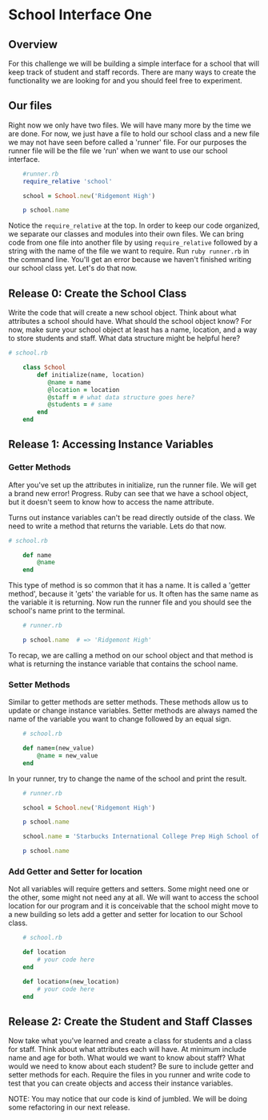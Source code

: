 # School Interface One

## Overview

For this challenge we will be building a simple interface for a school that will keep track of student and staff records. There are many ways to create the functionality we are looking for and you should feel free to experiment. 

## Our files 

Right now we only have two files. We will have many more by the time we are done. For now, we just have a file to hold our school class and a new file we may not have seen before called a 'runner' file. For our purposes the runner file will be the file we 'run' when we want to use our school interface. 

```Ruby 
    #runner.rb
    require_relative 'school'

    school = School.new('Ridgemont High') 

    p school.name
```
Notice the `require_relative` at the top. In order to keep our code organized, we separate our classes and modules into their own files. We can bring code from one file into another file by using `require_relative` followed by a string with the name of the file we want to require. Run `ruby runner.rb` in the command line. You'll get an error because we haven't finished writing our school class yet. Let's do that now. 

## Release 0: Create the School Class

Write the code that will create a new school object.
Think about what attributes a school should have. What should the school object know? For now, make sure your school object at least has a name, location, and a way to store students and staff. What data structure might be helpful here? 

```Ruby
# school.rb

    class School
        def initialize(name, location)
           @name = name
           @location = location 
           @staff = # what data structure goes here?
           @students = # same
        end 
    end 
```
## Release 1: Accessing Instance Variables 

### Getter Methods
After you've set up the attributes in initialize, run the runner file. We will get a brand new error! Progress. Ruby can see that we have a school object, but it doesn't seem to know how to access the name attribute.  

Turns out instance variables can't be read directly outside of the class. We need to write a method that returns the variable. Lets do that now. 

```Ruby
# school.rb

    def name
        @name
    end
```
This type of method is so common that it has a name. It is called a 'getter method', because it 'gets' the variable for us. It often has the same name as the variable it is returning. Now run the runner file and you should see the school's name print to the terminal. 

```Ruby
    # runner.rb 

    p school.name  # => 'Ridgemont High'
```
To recap, we are calling a method on our school object and that method is what is returning the instance variable that contains the school name. 

### Setter Methods
Similar to getter methods are setter methods. These methods allow us to update or change instance variables. Setter methods are always named the name of the variable you want to change followed by an equal sign. 

```Ruby 
    # school.rb

    def name=(new_value)
        @name = new_value
    end 
```

In your runner, try to change the name of the school and print the result. 

```Ruby 
    # runner.rb

    school = School.new('Ridgemont High') 

    p school.name

    school.name = 'Starbucks International College Prep High School of Science and Technology Sponsored by Old Spice' 

    p school.name
```

### Add Getter and Setter for location
Not all variables will require getters and setters. Some might need one or the other, some might not need any at all. We will want to access the school location for our program and it is conceivable that the school might move to a new building so lets add a getter and setter for location to our School class. 
```Ruby
    # school.rb 

    def location
        # your code here
    end 

    def location=(new_location)
        # your code here
    end
```
## Release 2: Create the Student and Staff Classes

Now take what you've learned and create a class for students and a class for staff. Think about what attributes each will have. At minimum include name and age for both. What would we want to know about staff? What would we need to know about each student? Be sure to include getter and setter methods for each. Require the files in you runner and write code to test that you can create objects and access their instance variables. 

NOTE: You may notice that our code is kind of jumbled. We will be doing some refactoring in our next release. 

